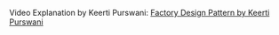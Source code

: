 Video Explanation by Keerti Purswani: [Factory Design Pattern by Keerti Purswani ](https://youtu.be/tv54FY48Vio?si=-MxTofJ3jp1PWTuo)
